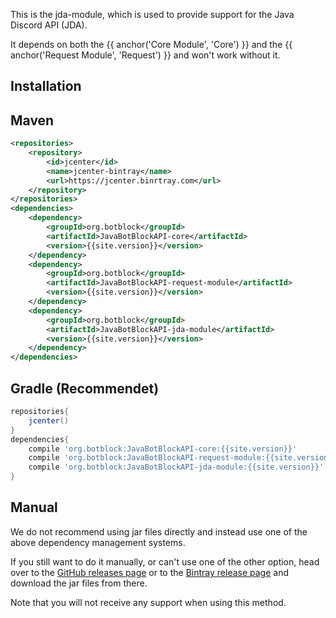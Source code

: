 ---
---

This is the jda-module, which is used to provide support for the Java Discord API (JDA).

It depends on both the {{ anchor('Core Module', 'Core') }} and the {{ anchor('Request Module', 'Request') }} and won't work without it.

## Installation

## Maven

```xml
<repositories>
    <repository>
        <id>jcenter</id>
        <name>jcenter-bintray</name>
        <url>https://jcenter.binrtray.com</url>
    </repository>
</repositories>
<dependencies>
    <dependency>
        <groupId>org.botblock</groupId>
        <artifactId>JavaBotBlockAPI-core</artifactId>
        <version>{{site.version}}</version>
    </dependency>
    <dependency>
        <groupId>org.botblock</groupId>
        <artifactId>JavaBotBlockAPI-request-module</artifactId>
        <version>{{site.version}}</version>
    </dependency>
    <dependency>
        <groupId>org.botblock</groupId>
        <artifactId>JavaBotBlockAPI-jda-module</artifactId>
        <version>{{site.version}}</version>
    </dependency>
</dependencies>
```


## Gradle (Recommendet)

```groovy
repositories{
    jcenter()
}
dependencies{
    compile 'org.botblock:JavaBotBlockAPI-core:{{site.version}}'
    compile 'org.botblock:JavaBotBlockAPI-request-module:{{site.version}}'
    compile 'org.botblock:JavaBotBlockAPI-jda-module:{{site.version}}'
}
```

## Manual
We do not recommend using jar files directly and instead use one of the above dependency management systems.

If you still want to do it manually, or can't use one of the other option, head over to the
<a target="_blank" href="https://github.com/botblock/JavaBotBlockAPI/releases/latest">GitHub releases page</a> or to
the <a target="_blank" href="https://bintray.com/beta/#/andre601/maven/JavaBotBlockAPI?tab=overview">Bintray release page</a>
and download the jar files from there.

Note that you will not receive any support when using this method.
